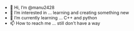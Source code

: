 - 👋 Hi, I’m @manu2428
- 👀 I’m interested in ... learning and creating something new
- 🌱 I’m currently learning ... C++ and python
- 📫 How to reach me ... still don't have a way

<!---
manu2428/manu2428 is a ✨ special ✨ repository because its `README.md` (this file) appears on your GitHub profile.
You can click the Preview link to take a look at your changes.
--->
